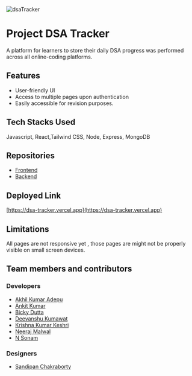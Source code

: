 ![dsaTracker](https://user-images.githubusercontent.com/81949743/183047486-5069cd49-49ee-4272-a712-8be866866e01.jpg)

    
# Project DSA Tracker

A platform for learners to store their daily DSA progress was performed across all online-coding platforms.


## Features

- User-friendly UI
- Access to multiple pages upon authentication
- Easily accessible for revision purposes.


## Tech Stacks Used

Javascript, React,Tailwind CSS, Node, Express, MongoDB


## Repositories

- [Frontend](https://github.com/masai14/dsa-tracker-frontend)
- [Backend](https://github.com/masai14/dsa-tracker-backend)

  
## Deployed Link

[https://dsa-tracker.vercel.app](https://dsa-tracker.vercel.app)


## Limitations

All pages are not responsive yet , those pages are might not be properly visible on small screen devices.


## Team members and contributors

### Developers
- [Akhil Kumar Adepu](https://github.com/akhiladepu)
- [Ankit Kumar](https://github.com/ankitkumar3443)
- [Bicky Dutta](https://github.com/imbickydutta)
- [Deevanshu Kumawat](https://github.com/dvanshukumawat)
- [Krishna Kumar Keshri](https://github.com/KrishnaKumarKeshri96)
- [Neeraj Malwal](https://github.com/neerajmasai)
- [N Sonam](https://github.com/Sonamkneelam)

### Designers
- [Sandipan Chakraborty](https://www.behance.net/sandipan007)